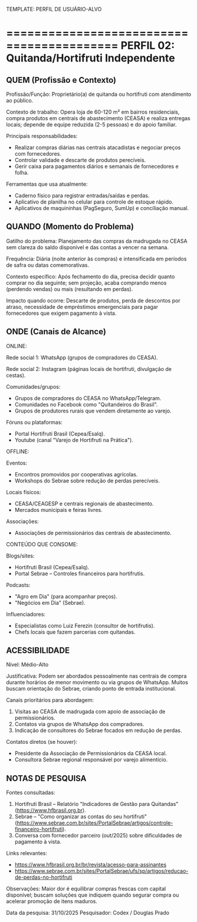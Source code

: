 TEMPLATE: PERFIL DE USUÁRIO-ALVO

==========================================
PERFIL 02: Quitanda/Hortifruti Independente
==========================================

QUEM (Profissão e Contexto)
------------------------------------------
Profissão/Função:
Proprietário(a) de quitanda ou hortifruti com atendimento ao público.

Contexto de trabalho:
Opera loja de 60-120 m² em bairros residenciais, compra produtos em centrais de abastecimento (CEASA) e realiza entregas locais; depende de equipe reduzida (2-5 pessoas) e do apoio familiar.

Principais responsabilidades:
- Realizar compras diárias nas centrais atacadistas e negociar preços com fornecedores.
- Controlar validade e descarte de produtos perecíveis.
- Gerir caixa para pagamentos diários e semanais de fornecedores e folha.

Ferramentas que usa atualmente:
- Caderno físico para registrar entradas/saídas e perdas.
- Aplicativo de planilha no celular para controle de estoque rápido.
- Aplicativos de maquininhas (PagSeguro, SumUp) e conciliação manual.


QUANDO (Momento do Problema)
------------------------------------------
Gatilho do problema:
Planejamento das compras da madrugada no CEASA sem clareza do saldo disponível e das contas a vencer na semana.

Frequência:
Diária (noite anterior às compras) e intensificada em períodos de safra ou datas comemorativas.

Contexto específico:
Após fechamento do dia, precisa decidir quanto comprar no dia seguinte; sem projeção, acaba comprando menos (perdendo vendas) ou mais (resultando em perdas).

Impacto quando ocorre:
Descarte de produtos, perda de descontos por atraso, necessidade de empréstimos emergenciais para pagar fornecedores que exigem pagamento à vista.


ONDE (Canais de Alcance)
------------------------------------------

ONLINE:

Rede social 1:
WhatsApp (grupos de compradores do CEASA).

Rede social 2:
Instagram (páginas locais de hortifruti, divulgação de cestas).

Comunidades/grupos:
- Grupos de compradores do CEASA no WhatsApp/Telegram.
- Comunidades no Facebook como "Quitandeiros do Brasil".
- Grupos de produtores rurais que vendem diretamente ao varejo.

Fóruns ou plataformas:
- Portal Hortifruti Brasil (Cepea/Esalq).
- Youtube (canal "Varejo de Hortifruti na Prática").


OFFLINE:

Eventos:
- Encontros promovidos por cooperativas agrícolas.
- Workshops do Sebrae sobre redução de perdas perecíveis.

Locais físicos:
- CEASA/CEAGESP e centrais regionais de abastecimento.
- Mercados municipais e feiras livres.

Associações:
- Associações de permissionários das centrais de abastecimento.


CONTEÚDO QUE CONSOME:

Blogs/sites:
- Hortifruti Brasil (Cepea/Esalq).
- Portal Sebrae – Controles financeiros para hortifrutis.

Podcasts:
- "Agro em Dia" (para acompanhar preços).
- "Negócios em Dia" (Sebrae).

Influenciadores:
- Especialistas como Luiz Ferezin (consultor de hortifrutis).
- Chefs locais que fazem parcerias com quitandas.


ACESSIBILIDADE
------------------------------------------
Nível: Médio-Alto

Justificativa:
Podem ser abordados pessoalmente nas centrais de compra durante horários de menor movimento ou via grupos de WhatsApp. Muitos buscam orientação do Sebrae, criando ponto de entrada institucional.

Canais prioritários para abordagem:
1. Visitas ao CEASA de madrugada com apoio de associação de permissionários.
2. Contatos via grupos de WhatsApp dos compradores.
3. Indicação de consultores do Sebrae focados em redução de perdas.

Contatos diretos (se houver):
- Presidente da Associação de Permissionários da CEASA local.
- Consultora Sebrae regional responsável por varejo alimentício.


NOTAS DE PESQUISA
------------------------------------------
Fontes consultadas:
1. Hortifruti Brasil – Relatório "Indicadores de Gestão para Quitandas" (https://www.hfbrasil.org.br).
2. Sebrae – "Como organizar as contas do seu hortifruti" (https://www.sebrae.com.br/sites/PortalSebrae/artigos/controle-financeiro-hortifruti).
3. Conversa com fornecedor parceiro (out/2025) sobre dificuldades de pagamento à vista.

Links relevantes:
- https://www.hfbrasil.org.br/br/revista/acesso-para-assinantes
- https://www.sebrae.com.br/sites/PortalSebrae/ufs/sp/artigos/reducao-de-perdas-no-hortifruti

Observações:
Maior dor é equilibrar compras frescas com capital disponível; buscam soluções que indiquem quando segurar compra ou acelerar promoção de itens maduros.

Data da pesquisa: 31/10/2025
Pesquisador: Codex / Douglas Prado
